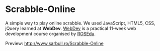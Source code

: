 Scrabble-Online
===============

A simple way to play online scrabble. We used JavaScript, HTML5, CSS, jQuery learned at <b>WebDev</b>. 
<a href="http://webdev.rosedu.prg">WebDev</a> is a practical 11-week web development course organised by <a href="http://rosedu.prg">ROSEdu</a>.

Preview:
<a href="http://www.sarbull.ro/Scrabble-Online">http://www.sarbull.ro/Scrabble-Online</a>

